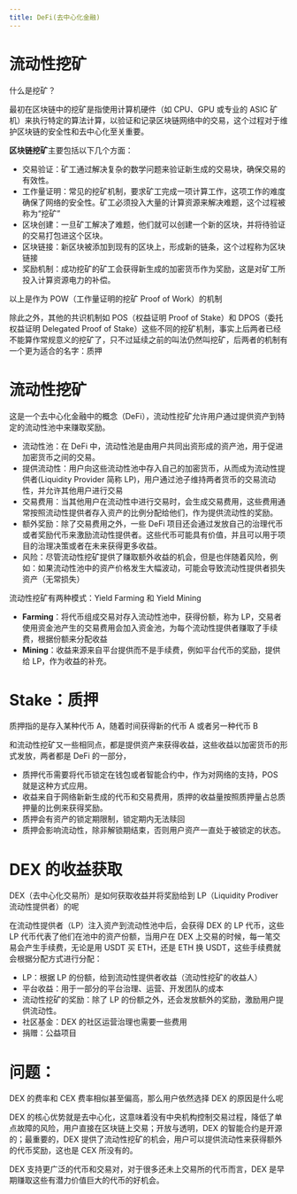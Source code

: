 ```yaml
---
title: DeFi(去中心化金融)
---
```


# 流动性挖矿

什么是挖矿？

最初在区块链中的挖矿是指使用计算机硬件（如 CPU、GPU 或专业的 ASIC 矿机）来执行特定的算法计算，以验证和记录区块链网络中的交易，这个过程对于维护区块链的安全性和去中心化至关重要。

**区块链挖矿**主要包括以下几个方面：

- 交易验证：矿工通过解决复杂的数学问题来验证新生成的交易块，确保交易的有效性。
- 工作量证明：常见的挖矿机制，要求矿工完成一项计算工作，这项工作的难度确保了网络的安全性。矿工必须投入大量的计算资源来解决难题，这个过程被称为“挖矿”
- 区块创建：一旦矿工解决了难题，他们就可以创建一个新的区块，并将待验证的交易打包进这个区块。
- 区块链接：新区块被添加到现有的区块上，形成新的链条，这个过程称为区块链接
- 奖励机制：成功挖矿的矿工会获得新生成的加密货币作为奖励，这是对矿工所投入计算资源电力的补偿。

以上是作为 POW（工作量证明的挖矿 Proof of Work）的机制

除此之外，其他的共识机制如 POS（权益证明 Proof of Stake）和 DPOS（委托权益证明 Delegated Proof of Stake）这些不同的挖矿机制，事实上后两者已经不能算作常规意义的挖矿了，只不过延续之前的叫法仍然叫挖矿，后两者的机制有一个更为适合的名字：质押

# 流动性挖矿

这是一个去中心化金融中的概念（DeFi），流动性挖矿允许用户通过提供资产到特定的流动性池中来赚取奖励。

- 流动性池：在 DeFi 中，流动性池是由用户共同出资形成的资产池，用于促进加密货币之间的交易。
- 提供流动性：用户向这些流动性池中存入自己的加密货币，从而成为流动性提供者(Liquidity Provider 简称 LP)，用户通过池子维持两者货币的交易流动性，并允许其他用户进行交易
- 交易费用：当其他用户在流动性中进行交易时，会生成交易费用，这些费用通常按照流动性提供者存入资产的比例分配给他们，作为提供流动性的奖励。
- 额外奖励：除了交易费用之外，一些 DeFi 项目还会通过发放自己的治理代币或者奖励代币来激励流动性提供者。这些代币可能具有价值，并且可以用于项目的治理决策或者在未来获得更多收益。
- 风险：尽管流动性挖矿提供了赚取额外收益的机会，但是也伴随着风险，例如：如果流动性池中的资产价格发生大幅波动，可能会导致流动性提供者损失资产（无常损失）

流动性挖矿有两种模式：Yield Farming 和 Yield Mining

- **Farming**：将代币组成交易对存入流动性池中，获得份额，称为 LP，交易者使用资金池产生的交易费用会加入资金池，为每个流动性提供者赚取了手续费，根据份额来分配收益
- **Mining**：收益来源来自平台提供而不是手续费，例如平台代币的奖励，提供给 LP，作为收益的补充。

# Stake：质押

质押指的是存入某种代币 A，随着时间获得新的代币 A 或者另一种代币 B

和流动性挖矿又一些相同点，都是提供资产来获得收益，这些收益以加密货币的形式发放，两者都是 DeFi 的一部分，

- 质押代币需要将代币锁定在钱包或者智能合约中，作为对网络的支持，POS 就是这种方式应用。
- 收益来自于网络新新生成的代币和交易费用，质押的收益量按照质押量占总质押量的比例来获得奖励。
- 质押会有资产的锁定期限制，锁定期内无法赎回
- 质押会影响流动性，除非解锁期结束，否则用户资产一直处于被锁定的状态。

# DEX 的收益获取

DEX（去中心化交易所）是如何获取收益并将奖励给到 LP（Liquidity Prodiver 流动性提供者）的呢

在流动性提供者（LP）注入资产到流动性池中后，会获得 DEX 的 LP 代币，这些 LP 代币代表了他们在池中的资产份额，当用户在 DEX 上交易的时候，每一笔交易会产生手续费，无论是用 USDT 买 ETH，还是 ETH 换 USDT，这些手续费就会根据分配方式进行分配：

- LP：根据 LP 的份额，给到流动性提供者收益（流动性挖矿的收益人）
- 平台收益：用于一部分的平台治理、运营、开发团队的成本
- 流动性挖矿的奖励：除了 LP 的份额之外，还会发放额外的奖励，激励用户提供流动性。
- 社区基金：DEX 的社区运营治理也需要一些费用
- 捐赠：公益项目

# 问题：

DEX 的费率和 CEX 费率相似甚至偏高，那么用户依然选择 DEX 的原因是什么呢

DEX 的核心优势就是去中心化，这意味着没有中央机构控制交易过程，降低了单点故障的风险，用户直接在区块链上交易；开放与透明，DEX 的智能合约是开源的；最重要的，DEX 提供了流动性挖矿的机会，用户可以提供流动性来获得额外的代币奖励，这也是 CEX 所没有的。

DEX 支持更广泛的代币和交易对，对于很多还未上交易所的代币而言，DEX 是早期赚取这些有潜力价值巨大的代币的好机会。
